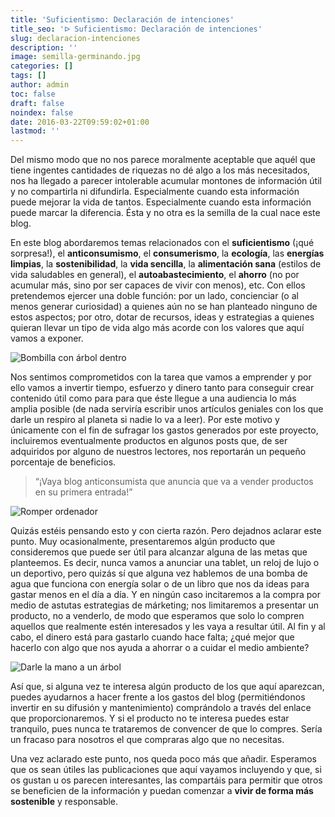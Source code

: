 ```yaml
---
title: 'Suficientismo: Declaración de intenciones'
title_seo: 'ᐅ Suficientismo: Declaración de intenciones'
slug: declaracion-intenciones
description: ''
image: semilla-germinando.jpg
categories: []
tags: []
author: admin
toc: false
draft: false
noindex: false
date: 2016-03-22T09:59:02+01:00
lastmod: ''
---
```

Del mismo modo que no nos parece moralmente aceptable que aquél que tiene
ingentes cantidades de riquezas no dé algo a los más necesitados, nos ha
llegado a parecer intolerable acumular montones de información útil y no
compartirla ni difundirla. Especialmente cuando esta información puede
mejorar la vida de tantos. Especialmente cuando esta información puede
marcar la diferencia. Ésta y no otra es la semilla de la cual nace este
blog.

En este blog abordaremos temas relacionados con el **suficientismo** (¡qué
sorpresa!), el **anticonsumismo**, el **consumerismo**, la **ecología**, las
**energías limpias**, la **sostenibilidad**, la **vida sencilla**, la
**alimentación sana** (estilos de vida saludables en general), el
**autoabastecimiento**, el **ahorro** (no por acumular más, sino por ser
capaces de vivir con menos), etc. Con ellos pretendemos ejercer una doble
función: por un lado, concienciar (o al menos generar curiosidad) a quienes
aún no se han planteado ninguno de estos aspectos; por otro, dotar de
recursos, ideas y estrategias a quienes quieran llevar un tipo de vida algo
más acorde con los valores que aquí vamos a exponer.

![Bombilla con árbol dentro](bombilla-con-arbol-dentro.jpg)

Nos sentimos comprometidos con la tarea que vamos a emprender y por ello
vamos a invertir tiempo, esfuerzo y dinero tanto para conseguir crear
contenido útil como para para que éste llegue a una audiencia lo más amplia
posible (de nada serviría escribir unos artículos geniales con los que darle
un respiro al planeta si nadie lo va a leer). Por este motivo y únicamente
con el fin de sufragar los gastos generados por este proyecto, incluiremos
eventualmente productos en algunos posts que, de ser adquiridos por alguno
de nuestros lectores, nos reportarán un pequeño porcentaje de beneficios.

> “¡Vaya blog anticonsumista que anuncia que va a vender productos en su
primera entrada!”

![Romper ordenador](romper-ordenador.jpg)

Quizás estéis pensando esto y con cierta razón. Pero dejadnos aclarar este
punto. Muy ocasionalmente, presentaremos algún producto que consideremos que
puede ser útil para alcanzar alguna de las metas que planteemos. Es decir,
nunca vamos a anunciar una tablet, un reloj de lujo o un deportivo, pero
quizás sí que alguna vez hablemos de una bomba de agua que funciona con
energía solar o de un libro que nos da ideas para gastar menos en el día a
día. Y en ningún caso incitaremos a la compra por medio de astutas
estrategias de márketing; nos limitaremos a presentar un producto, no a
venderlo, de modo que esperamos que solo lo compren aquellos que realmente
estén interesados y les vaya a resultar útil. Al fin y al cabo, el dinero
está para gastarlo cuando hace falta; ¿qué mejor que hacerlo con algo que
nos ayuda a ahorrar o a cuidar el medio ambiente?

![Darle la mano a un árbol](darle-la-mano-a-un-arbol.jpg)

Así que, si alguna vez te interesa algún producto de los que aquí aparezcan,
puedes ayudarnos a hacer frente a los gastos del blog (permitiéndonos
invertir en su difusión y mantenimiento) comprándolo a través del enlace que
proporcionaremos. Y si el producto no te interesa puedes estar tranquilo,
pues nunca te trataremos de convencer de que lo compres. Sería un fracaso
para nosotros el que compraras algo que no necesitas.

Una vez aclarado este punto, nos queda poco más que añadir. Esperamos que os
sean útiles las publicaciones que aquí vayamos incluyendo y que, si os
gustan u os parecen interesantes, las compartáis para permitir que otros se
beneficien de la información y puedan comenzar a **vivir de forma más
sostenible** y responsable.
